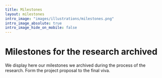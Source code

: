 ```yaml
---
title: Milestones
layout: milestones
intro_image: "images/illustrations/milestones.png"
intro_image_absolute: true
intro_image_hide_on_mobile: false
---
```


# Milestones for the research archived

We display here our milestones we archived during the process of the
research. Form the project proposal to the final viva.
